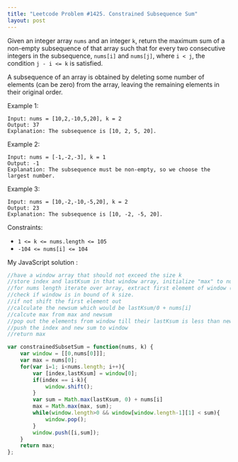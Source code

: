 ```yaml
---
title: "Leetcode Problem #1425. Constrained Subsequence Sum"
layout: post
---
```


Given an integer array `nums` and an integer `k`, return the maximum sum of a non-empty subsequence of that array such that for every two consecutive integers in the subsequence, `nums[i]` and `nums[j]`, where `i < j`, the condition `j - i <= k` is satisfied.

A subsequence of an array is obtained by deleting some number of elements (can be zero) from the array, leaving the remaining elements in their original order.

 

Example 1:

```
Input: nums = [10,2,-10,5,20], k = 2
Output: 37
Explanation: The subsequence is [10, 2, 5, 20].
```
Example 2:
```
Input: nums = [-1,-2,-3], k = 1
Output: -1
Explanation: The subsequence must be non-empty, so we choose the largest number.
```
Example 3:
```
Input: nums = [10,-2,-10,-5,20], k = 2
Output: 23
Explanation: The subsequence is [10, -2, -5, 20].
```

Constraints:

- `1 <= k <= nums.length <= 105`
- `-104 <= nums[i] <= 104`

My JavaScript solution :

```js
//have a window array that should not exceed the size k
//store index and lastKsum in that window array, initialize "max" to nums[0] 
//for nums length iterate over array, extract first elememt of window (index, lastKsum)
//check if window is in bound of k size.
//if not shift the first element out
//calculate the newsum which would be lastKsum/0 + nums[i]
//calcute max from max and newsum
//pop out the elements from window till their lastKsum is less than new sum or the window is empty
//push the index and new sum to window
//return max

var constrainedSubsetSum = function(nums, k) {
    var window = [[0,nums[0]]];
    var max = nums[0];
    for(var i=1; i<nums.length; i++){
        var [index,lastKsum] = window[0];
        if(index == i-k){
            window.shift();
        }
        var sum = Math.max(lastKsum, 0) + nums[i]
        max = Math.max(max, sum);
        while(window.length>0 && window[window.length-1][1] < sum){
            window.pop();
        }
        window.push([i,sum]);
    }
    return max;
};
```


